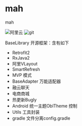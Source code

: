 # mah
mah

![阿里云 ](http://file.jplayer.top/git_mah.gif)
![git ](http://https://github.com/oblivion0001/mah/blob/master/git_mah.gif)


BaseLibrary 开源框架：含有如下
- Retrofit2
- RxJava2
- 阿里VLayout
- SmartRefresh
- MVP 模式
- BaseAdapter 万能适配器
- 融云聊天
- 电商商城
- 热更新Bugly
- Android 统一主题OblTheme 控制
- Utils 工具封装
- gradle 文件分离config.gradle
